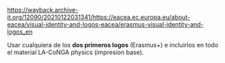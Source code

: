 
https://wayback.archive-it.org/12090/20210122031341/https://eacea.ec.europa.eu/about-eacea/visual-identity-and-logos-eacea/erasmus-visual-identity-and-logos_en

Usar cualquiera de los **dos primeros logos** (Erasmus+) e incluirlos en todo el material LA-CoNGA physics (impresion base).
